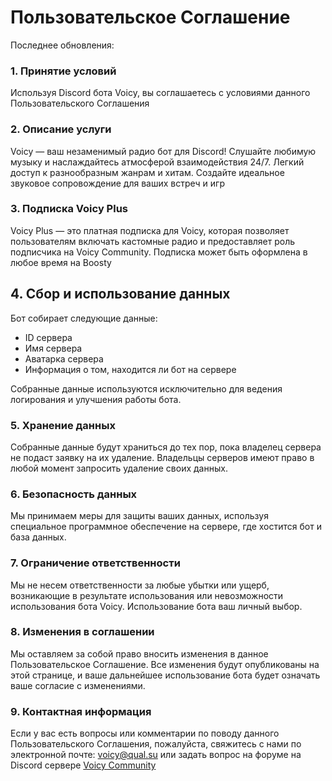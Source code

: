 # Пользовательское Соглашение

<p class="change-date">Последнее обновления:</p>

### 1. Принятие условий
Используя Discord бота Voicy, вы соглашаетесь с условиями данного Пользовательского Соглашения

### 2. Описание услуги  
Voicy — ваш незаменимый радио бот для Discord! Слушайте любимую музыку и наслаждайтесь атмосферой взаимодействия 24/7. Легкий доступ к разнообразным жанрам и хитам. Создайте идеальное звуковое сопровождение для ваших встреч и игр

### 3. Подписка Voicy Plus
Voicy Plus — это платная подписка для Voicy, которая позволяет пользователям включать кастомные радио и предоставляет роль подписчика на Voicy Community. Подписка может быть оформлена в любое время на Boosty

## 4. Сбор и использование данных
Бот собирает следующие данные:
- ID сервера
- Имя сервера
- Аватарка сервера
- Информация о том, находится ли бот на сервере

Собранные данные используются исключительно для ведения логирования и улучшения работы бота.

### 5. Хранение данных
Собранные данные будут храниться до тех пор, пока владелец сервера не подаст заявку на их удаление. Владельцы серверов имеют право в любой момент запросить удаление своих данных.

### 6. Безопасность данных
Мы принимаем меры для защиты ваших данных, используя специальное программное обеспечение на сервере, где хостится бот и база данных.

### 7. Ограничение ответственности
Мы не несем ответственности за любые убытки или ущерб, возникающие в результате использования или невозможности использования бота Voicy. Использование бота ваш личный выбор.

### 8. Изменения в соглашении
Мы оставляем за собой право вносить изменения в данное Пользовательское Соглашение. Все изменения будут опубликованы на этой странице, и ваше дальнейшее использование бота будет означать ваше согласие с изменениями.

### 9. Контактная информация
Если у вас есть вопросы или комментарии по поводу данного Пользовательского Соглашения, пожалуйста, свяжитесь с нами по электронной почте: [voicy@qual.su](mailto:voicy@qual.su) или задать вопрос на форуме на Discord сервере [Voicy Community](https://discord.gg/4ed6dbJZvZ)

